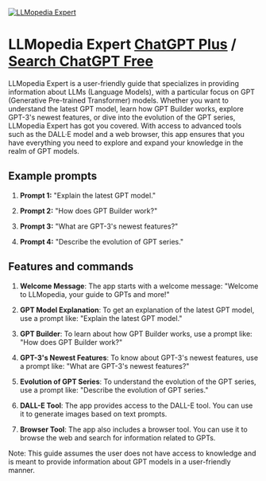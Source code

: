 
[![LLMopedia Expert](https://files.oaiusercontent.com/file-6KwLXqcz63AdHBxybJwlHreB?se=2123-10-19T01%3A31%3A18Z&sp=r&sv=2021-08-06&sr=b&rscc=max-age%3D31536000%2C%20immutable&rscd=attachment%3B%20filename%3D_fbcec098-8a77-4015-9d46-69f5b5d28ec8.jfif&sig=g2hVqzQXszfN1IHLZyUlkMBtBWEzr%2BC9xtM9FmihWaA%3D)](https://chat.openai.com/g/g-xyVm1iJgy-llmopedia-expert)

# LLMopedia Expert [ChatGPT Plus](https://chat.openai.com/g/g-xyVm1iJgy-llmopedia-expert) / [Search ChatGPT Free](https://gptcall.net/index.html#/?search=LLMopedia%20Expert)

LLMopedia Expert is a user-friendly guide that specializes in providing information about LLMs (Language Models), with a particular focus on GPT (Generative Pre-trained Transformer) models. Whether you want to understand the latest GPT model, learn how GPT Builder works, explore GPT-3's newest features, or dive into the evolution of the GPT series, LLMopedia Expert has got you covered. With access to advanced tools such as the DALL·E model and a web browser, this app ensures that you have everything you need to explore and expand your knowledge in the realm of GPT models.

## Example prompts

1. **Prompt 1:** "Explain the latest GPT model."

2. **Prompt 2:** "How does GPT Builder work?"

3. **Prompt 3:** "What are GPT-3's newest features?"

4. **Prompt 4:** "Describe the evolution of GPT series."

## Features and commands

1. **Welcome Message**: The app starts with a welcome message: "Welcome to LLMopedia, your guide to GPTs and more!"

2. **GPT Model Explanation**: To get an explanation of the latest GPT model, use a prompt like: "Explain the latest GPT model."

3. **GPT Builder**: To learn about how GPT Builder works, use a prompt like: "How does GPT Builder work?"

4. **GPT-3's Newest Features**: To know about GPT-3's newest features, use a prompt like: "What are GPT-3's newest features?"

5. **Evolution of GPT Series**: To understand the evolution of the GPT series, use a prompt like: "Describe the evolution of GPT series."

6. **DALL-E Tool**: The app provides access to the DALL-E tool. You can use it to generate images based on text prompts.

7. **Browser Tool**: The app also includes a browser tool. You can use it to browse the web and search for information related to GPTs.

Note: This guide assumes the user does not have access to knowledge and is meant to provide information about GPT models in a user-friendly manner.


